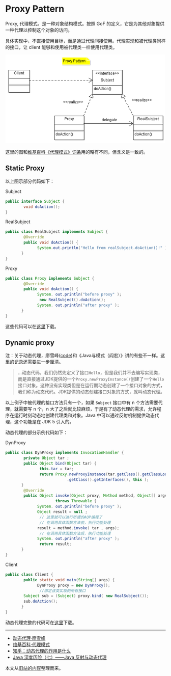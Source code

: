 # Proxy Pattern

Proxy, 代理模式。是一种对象结构模式。按照 GoF 的定义，它是为其他对象提供一种代理以控制这个对象的访问。

具体实现中，不直接使用目标，而是通过代理间接使用。代理实现和被代理类同样的接口，让 client 能够和使用被代理类一样使用代理类。

![Proxy Pattern](../images/dp_proxy.png)

这里的图和[维基百科《代理模式》词条](https://zh.wikipedia.org/wiki/%E4%BB%A3%E7%90%86%E6%A8%A1%E5%BC%8F)用的略有不同，但含义是一致的。

## Static Proxy

以上图示部分代码如下：

Subject

```java
public interface Subject {
        void doAction();
}
```

RealSubject

```java
public class RealSubject implements Subject {
        @Override
        public void doAction() {
              System.out.println("Hello from realSubject.doAction()!" );
       }
}
```

Proxy

```java
public class Proxy implements Subject {
        @Override
        public void doAction() {
              System. out.println("before proxy" );
               new RealSubject().doAction();
              System. out.println("after proxy" );
       }
}

```

这些代码可以在[这里](https://github.com/iridiumcao/iridiumonline/tree/master/hellodesignpattern/src/main/java/info/iridium/dp/proxy1)下载。

## Dynamic proxy

注：关于动态代理，廖雪峰([code](https://github.com/iridiumcao/iridiumcao.github.io/tree/master/java/code/dp_proxy))和《Java与模式（阎宏）》讲的有些不一样。这里的记录还需要进一步厘清。

> ...动态代码，我们仍然先定义了接口`Hello`，但是我们并不去编写实现类，而是直接通过JDK提供的一个`Proxy.newProxyInstance()`创建了一个`Hello`接口对象。这种没有实现类但是在运行期动态创建了一个接口对象的方式，我们称为动态代码。JDK提供的动态创建接口对象的方式，就叫动态代理。

以上例子中被代理的接口方法只有一个，如果 `Subject` 接口中有 n 个方法需要代理，就需要写 n 个，n 大了之后就比较麻烦，于是有了动态代理的需求，允许程序在运行时刻动态地创建代理类和对象。Java 中可以通过反射机制提供动态代理，这个功能是在 JDK 5 引入的。

动态代理的部分示例代码如下：

DynProxy

```java
public class DynProxy implements InvocationHandler {
        private Object tar ;
        public Object bind(Object tar) {
               this.tar = tar;
               return Proxy.newProxyInstance(tar.getClass().getClassLoader(), tar
                           .getClass().getInterfaces(), this );
       }
        @Override
        public Object invoke(Object proxy, Method method, Object[] args)
                      throws Throwable {
              System. out.println("before proxy" );
              Object result = null ;
               // 这里就可以进行所谓的AOP编程了
               // 在调用具体函数方法前，执行功能处理
              result = method.invoke( tar , args);
               // 在调用具体函数方法后，执行功能处理
              System. out.println("after proxy" );
               return result;
       }
}
```

Client

```java
public class Client {
        public static void main(String[] args) {
              DynProxy proxy = new DynProxy();
               //绑定该类实现的所有接口
        Subject sub = (Subject) proxy.bind( new RealSubject());
        sub.doAction();
       }
}
```

动态代理完整的代码可在[这里](https://github.com/iridiumcao/iridiumonline/tree/master/hellodesignpattern/src/main/java/info/iridium/dp/proxy2)下载。

---

* [动态代理·廖雪峰](https://www.liaoxuefeng.com/wiki/1252599548343744/1264804593397984)
* [维基百科·代理模式](https://zh.wikipedia.org/wiki/%E4%BB%A3%E7%90%86%E6%A8%A1%E5%BC%8F)
* [知乎：动态代理的作用是什么](http://www.zhihu.com/question/20794107)
* [Java 深度历险（七）——Java 反射与动态代理](http://www.infoq.com/cn/articles/cf-java-reflection-dynamic-proxy)

本文从[旧站的内容](https://sites.google.com/site/iridiumsite/it/software-engineering/design-pattern/proxy)整理而来。
